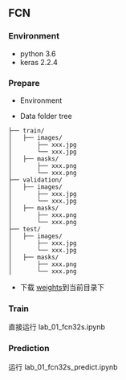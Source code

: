 ## FCN

### Environment
- python 3.6
- keras 2.2.4

### Prepare

- Environment


- Data folder tree

```
├── train/
│   ├── images/
│       ├── xxx.jpg
│       └── xxx.jpg
│   ├── masks/
│       ├── xxx.png
│       └── xxx.png
├── validation/
│   ├── images/
│       ├── xxx.jpg
│       └── xxx.jpg
│   ├── masks/
│       ├── xxx.png
│       └── xxx.png
├── test/
│   ├── images/
│       ├── xxx.jpg
│       └── xxx.jpg
│   ├── masks/
│       ├── xxx.png
│       └── xxx.png

```
- 下载 [weights](https://github.com/fchollet/deep-learning-models/releases/download/v0.1/vgg16_weights_tf_dim_ordering_tf_kernels_notop.h5)到当前目录下

### Train
直接运行 lab_01_fcn32s.ipynb

### Prediction
运行 lab_01_fcn32s_predict.ipynb
